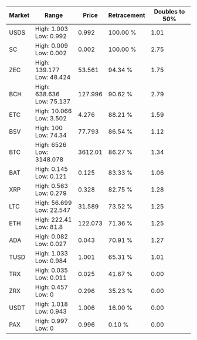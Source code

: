 | Market | Range | Price| Retracement | Doubles to 50% |
| --- | --- | --- | --- | --- |
| USDS | High: 1.003<br />Low: 0.992 | 0.992 | 100.00 % | 1.01 |
| SC | High: 0.009<br />Low: 0.002 | 0.002 | 100.00 % | 2.75 |
| ZEC | High: 139.177<br />Low: 48.424 | 53.561 | 94.34 % | 1.75 |
| BCH | High: 638.636<br />Low: 75.137 | 127.996 | 90.62 % | 2.79 |
| ETC | High: 10.066<br />Low: 3.502 | 4.276 | 88.21 % | 1.59 |
| BSV | High: 100<br />Low: 74.34 | 77.793 | 86.54 % | 1.12 |
| BTC | High: 6526<br />Low: 3148.078 | 3612.01 | 86.27 % | 1.34 |
| BAT | High: 0.145<br />Low: 0.121 | 0.125 | 83.33 % | 1.06 |
| XRP | High: 0.563<br />Low: 0.279 | 0.328 | 82.75 % | 1.28 |
| LTC | High: 56.699<br />Low: 22.547 | 31.589 | 73.52 % | 1.25 |
| ETH | High: 222.41<br />Low: 81.8 | 122.073 | 71.36 % | 1.25 |
| ADA | High: 0.082<br />Low: 0.027 | 0.043 | 70.91 % | 1.27 |
| TUSD | High: 1.033<br />Low: 0.984 | 1.001 | 65.31 % | 1.01 |
| TRX | High: 0.035<br />Low: 0.011 | 0.025 | 41.67 % | 0.00 |
| ZRX | High: 0.457<br />Low: 0 | 0.296 | 35.23 % | 0.00 |
| USDT | High: 1.018<br />Low: 0.943 | 1.006 | 16.00 % | 0.00 |
| PAX | High: 0.997<br />Low: 0 | 0.996 | 0.10 % | 0.00 |
